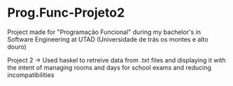 # Prog.Func-Projeto2
Project made for "Programação Funcional" during my bachelor's in Software Engineering at UTAD (Universidade de trás os montes e alto douro)

Project 2 -> Used haskel to retreive data from .txt files and displaying it with the intent of managing rooms and days for school exams and reducing incompatibilities 
